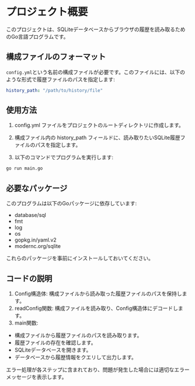 # プロジェクト概要

このプロジェクトは、SQLiteデータベースからブラウザの履歴を読み取るためのGo言語プログラムです。

## 構成ファイルのフォーマット

`config.yml`という名前の構成ファイルが必要です。このファイルには、以下のような形式で履歴ファイルのパスを指定します:

```yaml
history_path: "/path/to/history/file"
```
## 使用方法
1. config.yml ファイルをプロジェクトのルートディレクトリに作成します。

2. 構成ファイル内の history_path フィールドに、読み取りたいSQLite履歴ファイルのパスを指定します。

3. 以下のコマンドでプログラムを実行します:
```bash
go run main.go
 ```
## 必要なパッケージ
このプログラムは以下のGoパッケージに依存しています:
- database/sql
- fmt
- log
- os
- gopkg.in/yaml.v2
- modernc.org/sqlite  

これらのパッケージを事前にインストールしておいてください。

## コードの説明
1. Config構造体: 構成ファイルから読み取った履歴ファイルのパスを保持します。
2. readConfig関数: 構成ファイルを読み取り、Config構造体にデコードします。
3. main関数:
- 構成ファイルから履歴ファイルのパスを読み取ります。
- 履歴ファイルの存在を確認します。
- SQLiteデータベースを開きます。
- データベースから履歴情報をクエリして出力します。  

エラー処理が各ステップに含まれており、問題が発生した場合には適切なエラーメッセージを表示します。
